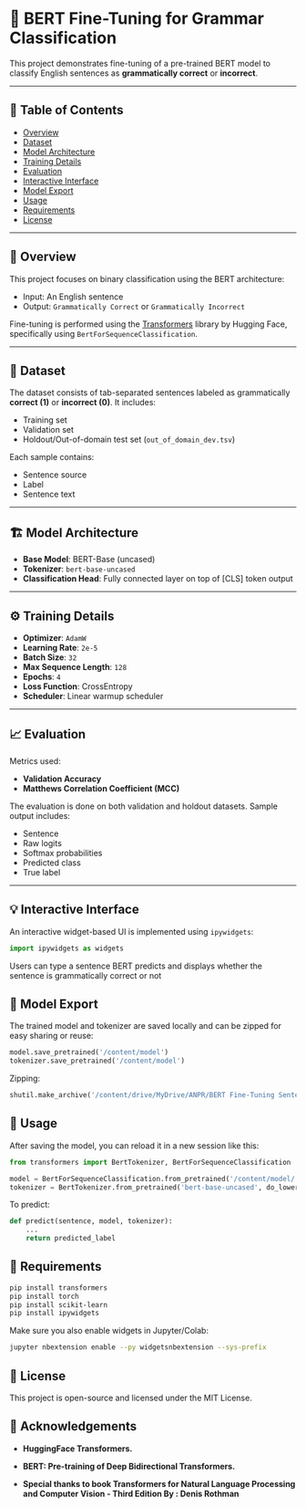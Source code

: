 
# 🧠 BERT Fine-Tuning for Grammar Classification

This project demonstrates fine-tuning of a pre-trained BERT model to classify English sentences as **grammatically correct** or **incorrect**.

---

## 📌 Table of Contents

- [Overview](#overview)
- [Dataset](#dataset)
- [Model Architecture](#model-architecture)
- [Training Details](#training-details)
- [Evaluation](#evaluation)
- [Interactive Interface](#interactive-interface)
- [Model Export](#model-export)
- [Usage](#usage)
- [Requirements](#requirements)
- [License](#license)

---

## 📖 Overview

This project focuses on binary classification using the BERT architecture:
- Input: An English sentence
- Output: `Grammatically Correct` or `Grammatically Incorrect`

Fine-tuning is performed using the [Transformers](https://huggingface.co/transformers/) library by Hugging Face, specifically using `BertForSequenceClassification`.

---

## 📁 Dataset

The dataset consists of tab-separated sentences labeled as grammatically **correct (1)** or **incorrect (0)**. It includes:
- Training set
- Validation set
- Holdout/Out-of-domain test set (`out_of_domain_dev.tsv`)

Each sample contains:
- Sentence source
- Label
- Sentence text

---

## 🏗️ Model Architecture

- **Base Model**: BERT-Base (uncased)
- **Tokenizer**: `bert-base-uncased`
- **Classification Head**: Fully connected layer on top of [CLS] token output

---

## ⚙️ Training Details

- **Optimizer**: `AdamW`
- **Learning Rate**: `2e-5`
- **Batch Size**: `32`
- **Max Sequence Length**: `128`
- **Epochs**: `4`
- **Loss Function**: CrossEntropy
- **Scheduler**: Linear warmup scheduler

---

## 📈 Evaluation

Metrics used:
- **Validation Accuracy**
- **Matthews Correlation Coefficient (MCC)**

The evaluation is done on both validation and holdout datasets. Sample output includes:
- Sentence
- Raw logits
- Softmax probabilities
- Predicted class
- True label

---

## 💡 Interactive Interface

An interactive widget-based UI is implemented using `ipywidgets`:

```python
import ipywidgets as widgets
```
Users can type a sentence
BERT predicts and displays whether the sentence is grammatically correct or not

## 💾 Model Export
The trained model and tokenizer are saved locally and can be zipped for easy sharing or reuse:
```python
model.save_pretrained('/content/model')
tokenizer.save_pretrained('/content/model')
```
Zipping:
```python
shutil.make_archive('/content/drive/MyDrive/ANPR/BERT Fine-Tuning Sentence Classification', 'zip', '/content/model')
```
## 🚀 Usage
After saving the model, you can reload it in a new session like this:
```python
from transformers import BertTokenizer, BertForSequenceClassification

model = BertForSequenceClassification.from_pretrained('/content/model/')
tokenizer = BertTokenizer.from_pretrained('bert-base-uncased', do_lower_case=True)
```
To predict:
```python
def predict(sentence, model, tokenizer):
    ...
    return predicted_label
```

## 🧰 Requirements
```bash
pip install transformers
pip install torch
pip install scikit-learn
pip install ipywidgets
```
Make sure you also enable widgets in Jupyter/Colab:
```bash
jupyter nbextension enable --py widgetsnbextension --sys-prefix
```

## 📜 License
This project is open-source and licensed under the MIT License.

## 🙌 Acknowledgements
- **HuggingFace Transformers.**

- **BERT: Pre-training of Deep Bidirectional Transformers.**

- **Special thanks to book Transformers for Natural Language Processing and Computer Vision - Third Edition
By : Denis Rothman**


